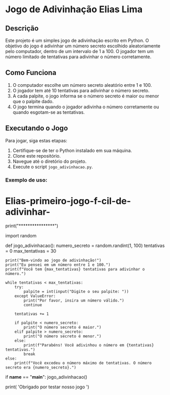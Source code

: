 # Jogo de Adivinhação Elias Lima

## Descrição

Este projeto é um simples jogo de adivinhação escrito em Python. O objetivo do jogo é adivinhar um número secreto escolhido aleatoriamente pelo computador, dentro de um intervalo de 1 a 100. O jogador tem um número limitado de tentativas para adivinhar o número corretamente.

## Como Funciona

1. O computador escolhe um número secreto aleatório entre 1 e 100.
2. O jogador tem até 10 tentativas para adivinhar o número secreto.
3. A cada palpite, o jogo informa se o número secreto é maior ou menor que o palpite dado.
4. O jogo termina quando o jogador adivinha o número corretamente ou quando esgotam-se as tentativas.

## Executando o Jogo

Para jogar, siga estas etapas:

1. Certifique-se de ter o Python instalado em sua máquina.
2. Clone este repositório.
3. Navegue até o diretório do projeto.
4. Execute o script `jogo_adivinhacao.py`.

### Exemplo de uso:
# Elias-primeiro-jogo-f-cil-de-adivinhar-

print("****************") 

import random

def jogo_adivinhacao():
    numero_secreto = random.randint(1, 100)
    tentativas = 0
    max_tentativas = 30

    print("Bem-vindo ao jogo de adivinhação!")
    print("Eu pensei em um número entre 1 e 100.")
    print(f"Você tem {max_tentativas} tentativas para adivinhar o número.")

    while tentativas < max_tentativas:
        try:
            palpite = int(input("Digite o seu palpite: "))
        except ValueError:
            print("Por favor, insira um número válido.")
            continue

        tentativas += 1

        if palpite < numero_secreto:
            print("O número secreto é maior.")
        elif palpite > numero_secreto:
            print("O número secreto é menor.")
        else:
            print(f"Parabéns! Você adivinhou o número em {tentativas} tentativas.")
            break
    else:
        print(f"Você excedeu o número máximo de tentativas. O número secreto era {numero_secreto}.")

if __name__ == "__main__":
    jogo_adivinhacao()

print( 'Obrigado por testar nosso jogo ') 
